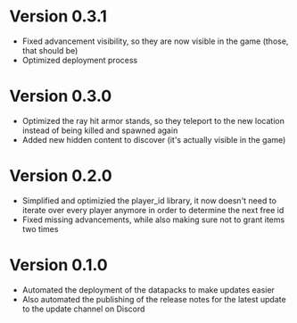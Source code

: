 # Version 0.3.1
- Fixed advancement visibility, so they are now visible in the game (those, that should be)
- Optimized deployment process

# Version 0.3.0
- Optimized the ray hit armor stands, so they teleport to the new location instead of being killed and spawned again
- Added new hidden content to discover (it's actually visible in the game)

# Version 0.2.0
- Simplified and optimizied the player_id library, it now doesn't need to iterate over every player anymore in order to determine the next free id
- Fixed missing advancements, while also making sure not to grant items two times

# Version 0.1.0
- Automated the deployment of the datapacks to make updates easier
- Also automated the publishing of the release notes for the latest update to the update channel on Discord